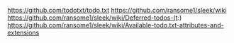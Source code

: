 https://github.com/todotxt/todo.txt
https://github.com/ransome1/sleek/wiki
https://github.com/ransome1/sleek/wiki/Deferred-todos-(t:)
https://github.com/ransome1/sleek/wiki/Available-todo.txt-attributes-and-extensions
